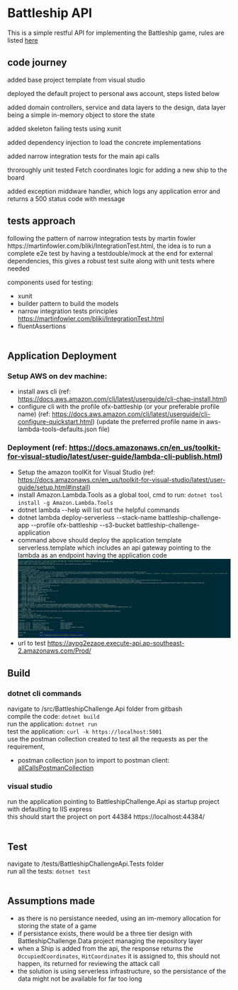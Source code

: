 # Battleship API

This is a simple restful API for implementing the Battleship game, rules are listed [here](./SolutionItems/OFX_Coding_Exercise2020.pdf)

## code journey
<p>added base project template from visual studio</p>
<p>deployed the default project to personal aws account, steps listed below</p>
<p>added domain controllers, service and data layers to the design, data layer being a simple in-memory object to store the state</p>
<p>added skeleton failing tests using xunit</p>
<p>added dependency injection to load the concrete implementations</p>
<p>added narrow integration tests for the main api calls</p>
<p>throroughly unit tested Fetch coordinates logic for adding a new ship to the board</p>
<p>added exception middware handler, which logs any application error and returns a 500 status code with message</p>

## tests approach
<p>following the pattern of narrow integration tests by martin fowler https://martinfowler.com/bliki/IntegrationTest.html,
the idea is to run a complete e2e test by having a testdouble/mock at the end for external dependencies, this gives a robust test suite along with unit tests where needed</p>
<p> components used for testing:</p>

* xunit
* builder pattern to build the models
* narrow integration tests principles  https://martinfowler.com/bliki/IntegrationTest.html
* fluentAssertions<br/><br/>

## Application Deployment

### Setup AWS on dev machine:
- install aws cli (ref: https://docs.aws.amazon.com/cli/latest/userguide/cli-chap-install.html)
- configure cli with the profile ofx-battleship (or your preferable profile name) (ref: https://docs.aws.amazon.com/cli/latest/userguide/cli-configure-quickstart.html)
  (update the preferred profile name in aws-lambda-tools-defaults.json file)

### Deployment (ref: https://docs.amazonaws.cn/en_us/toolkit-for-visual-studio/latest/user-guide/lambda-cli-publish.html)
- Setup the amazon toolKit for Visual Studio (ref: https://docs.amazonaws.cn/en_us/toolkit-for-visual-studio/latest/user-guide/setup.html#install)
- install Amazon.Lambda.Tools as a global tool, cmd to run: `dotnet tool install -g Amazon.Lambda.Tools`
- dotnet lambda --help will list out the helpful commands
- dotnet lambda deploy-serverless --stack-name battleship-challenge-app --profile ofx-battleship --s3-bucket battleship-challenge-application
- command above should deploy the application template serverless.template which includes an api gateway pointing to the lambda as an endpoint having the application code
 ![](./screenshots/deployment.PNG "deployment execution")
- url to test https://aypg2ezaoe.execute-api.ap-southeast-2.amazonaws.com/Prod/

## Build
### dotnet cli commands
navigate to /src/BattleshipChallenge.Api folder from gitbash<br/>
compile the code: `dotnet build`<br/>
run the application: `dotnet run`<br/>
test the application: `curl -k https://localhost:5001` </br>
use the postman collection created to test all the requests as per the requirement,

* postman collection json to import to postman client: [allCallsPostmanCollection](./solutionItems/battleshipApi.postman_collection.json)

### visual studio
run the application pointing to BattleshipChallenge.Api as startup project with defaulting to IIS express<br/>
this should start the project on port 44384 https://localhost:44384/<br/><br/>

## Test
navigate to /tests/BattleshipChallengeApi.Tests folder<br/>
run all the tests: `dotnet test`<br/><br/>


## Assumptions made
- as there is no persistance needed, using an im-memory allocation for storing the state of a game
- if persistance exists, there would be a three tier design with BattleshipChallenge.Data project managing the repository layer
- when a Ship is added from the api, the response returns the `OccupiedCoordinates`, `HitCoordinates` it is assigned to, this should not happen, its returned for reviewing the attack call
- the solution is using serverless infrastructure, so the persistance of the data might not be available for far too long
